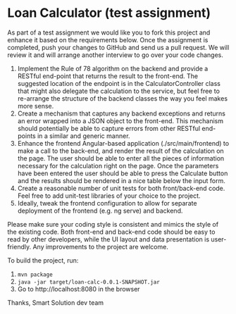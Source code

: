 # Loan Calculator (test assignment)



As part of a test assignment we would like you to fork this project and 
enhance it based on the requirements below. Once the assignment is completed,
push your changes to GitHub and send us a pull request. We will review it and
will arrange another interview to go over your code changes.

1. Implement the Rule of 78 algorithm on the backend and provide a RESTful 
   end-point that returns the result to the front-end. The suggested 
   location of the endpoint is in the CalculatorController class that might
   also delegate the calculation to the service, but feel free to re-arrange
   the structure of the backend classes the way you feel makes more sense.
2. Create a mechanism that captures any backend exceptions and returns an 
   error wrapped into a JSON object to the front-end. This mechanism should
   potentially be able to capture errors from other RESTful end-points in a
   similar and generic manner.
3. Enhance the frontend Angular-based application (./src/main/frontend) 
   to make a call to the back-end,
   and render the result of the calculation on the page. The user should be
   able to enter all the pieces of information necessary for the calculation
   right on the page. Once the parameters have been entered the user should
   be able to press the Calculate button and the results should be rendered
   in a nice table below the input form.
4. Create a reasonable number of unit tests for both front/back-end code. 
   Feel free to add unit-test libraries of your choice to the project.
5. Ideally, tweak the frontend configuration to allow for separate deployment
   of the frontend (e.g. ng serve) and backend.

Please make sure your coding style is consistent and mimics the style of 
the existing code. Both front-end and back-end code should be easy to read
by other developers, while the UI layout and data presentation is user-friendly.
Any improvements to the project are welcome. 

To build the project, run:

1. `mvn package`
2. `java -jar target/loan-calc-0.0.1-SNAPSHOT.jar`
3. Go to http://localhost:8080 in the browser


Thanks,
Smart Solution dev team 
